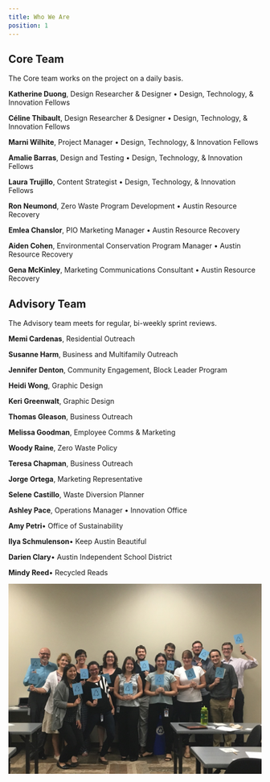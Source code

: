 ```yaml
---
title: Who We Are
position: 1
---
```


## Core Team

The Core team works on the project on a daily basis.


**Katherine Duong**, Design Researcher & Designer • Design, Technology, & Innovation Fellows

**Céline Thibault**, Design Researcher & Designer • Design, Technology, & Innovation Fellows

**Marni Wilhite**, Project Manager • Design, Technology, & Innovation Fellows

**Amalie Barras**, Design and Testing • Design, Technology, & Innovation Fellows

**Laura Trujillo**, Content Strategist • Design, Technology, & Innovation Fellows

**Ron Neumond**, Zero Waste Program Development • Austin Resource Recovery

**Emlea Chanslor**, PIO Marketing Manager • Austin Resource Recovery

**Aiden Cohen**, Environmental Conservation Program Manager • Austin Resource Recovery

**Gena McKinley**, Marketing Communications Consultant • Austin Resource Recovery

## Advisory Team

The Advisory team meets for regular, bi-weekly sprint reviews.


**Memi Cardenas**, Residential Outreach

**Susanne Harm**, Business and Multifamily Outreach

**Jennifer Denton**, Community Engagement, Block Leader Program

**Heidi Wong**, Graphic Design

**Keri Greenwalt**, Graphic Design

**Thomas Gleason**, Business Outreach

**Melissa Goodman**, Employee Comms & Marketing

**Woody Raine**, Zero Waste Policy

**Teresa Chapman**, Business Outreach

**Jorge Ortega**, Marketing Representative

**Selene Castillo**, Waste Diversion Planner

**Ashley Pace**, Operations Manager • Innovation Office

**Amy Petri**• Office of Sustainability

**Ilya Schmulenson**• Keep Austin Beautiful

**Darien Clary**• Austin Independent School District

**Mindy Reed**• Recycled Reads

![image of Advisory Team](/uploads/advisory_kickoff_teamshot.JPG)
